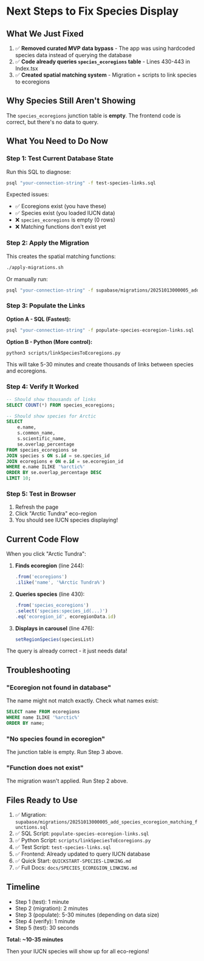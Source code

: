 # Next Steps to Fix Species Display

## What We Just Fixed

1. ✅ **Removed curated MVP data bypass** - The app was using hardcoded species data instead of querying the database
2. ✅ **Code already queries `species_ecoregions` table** - Lines 430-443 in Index.tsx
3. ✅ **Created spatial matching system** - Migration + scripts to link species to ecoregions

## Why Species Still Aren't Showing

The `species_ecoregions` junction table is **empty**. The frontend code is correct, but there's no data to query.

## What You Need to Do Now

### Step 1: Test Current Database State

Run this SQL to diagnose:

```bash
psql "your-connection-string" -f test-species-links.sql
```

Expected issues:
- ✅ Ecoregions exist (you have these)
- ✅ Species exist (you loaded IUCN data)
- ❌ `species_ecoregions` is empty (0 rows)
- ❌ Matching functions don't exist yet

### Step 2: Apply the Migration

This creates the spatial matching functions:

```bash
./apply-migrations.sh
```

Or manually run:
```bash
psql "your-connection-string" -f supabase/migrations/20251013000005_add_species_ecoregion_matching_functions.sql
```

### Step 3: Populate the Links

**Option A - SQL (Fastest):**
```bash
psql "your-connection-string" -f populate-species-ecoregion-links.sql
```

**Option B - Python (More control):**
```bash
python3 scripts/linkSpeciesToEcoregions.py
```

This will take 5-30 minutes and create thousands of links between species and ecoregions.

### Step 4: Verify It Worked

```sql
-- Should show thousands of links
SELECT COUNT(*) FROM species_ecoregions;

-- Should show species for Arctic
SELECT
    e.name,
    s.common_name,
    s.scientific_name,
    se.overlap_percentage
FROM species_ecoregions se
JOIN species s ON s.id = se.species_id
JOIN ecoregions e ON e.id = se.ecoregion_id
WHERE e.name ILIKE '%arctic%'
ORDER BY se.overlap_percentage DESC
LIMIT 10;
```

### Step 5: Test in Browser

1. Refresh the page
2. Click "Arctic Tundra" eco-region
3. You should see IUCN species displaying!

## Current Code Flow

When you click "Arctic Tundra":

1. **Finds ecoregion** (line 244):
   ```typescript
   .from('ecoregions')
   .ilike('name', '%Arctic Tundra%')
   ```

2. **Queries species** (line 430):
   ```typescript
   .from('species_ecoregions')
   .select('species:species_id(...)')
   .eq('ecoregion_id', ecoregionData.id)
   ```

3. **Displays in carousel** (line 476):
   ```typescript
   setRegionSpecies(speciesList)
   ```

The query is already correct - it just needs data!

## Troubleshooting

### "Ecoregion not found in database"

The name might not match exactly. Check what names exist:

```sql
SELECT name FROM ecoregions
WHERE name ILIKE '%arctic%'
ORDER BY name;
```

### "No species found in ecoregion"

The junction table is empty. Run Step 3 above.

### "Function does not exist"

The migration wasn't applied. Run Step 2 above.

## Files Ready to Use

1. ✅ Migration: `supabase/migrations/20251013000005_add_species_ecoregion_matching_functions.sql`
2. ✅ SQL Script: `populate-species-ecoregion-links.sql`
3. ✅ Python Script: `scripts/linkSpeciesToEcoregions.py`
4. ✅ Test Script: `test-species-links.sql`
5. ✅ Frontend: Already updated to query IUCN database
6. ✅ Quick Start: `QUICKSTART-SPECIES-LINKING.md`
7. ✅ Full Docs: `docs/SPECIES_ECOREGION_LINKING.md`

## Timeline

- Step 1 (test): 1 minute
- Step 2 (migration): 2 minutes
- Step 3 (populate): 5-30 minutes (depending on data size)
- Step 4 (verify): 1 minute
- Step 5 (test): 30 seconds

**Total: ~10-35 minutes**

Then your IUCN species will show up for all eco-regions!
